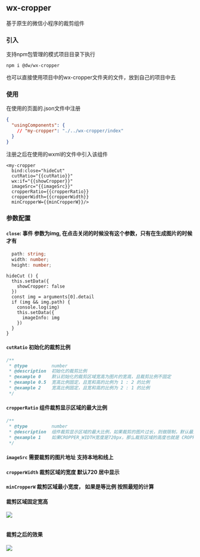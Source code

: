 ## wx-cropper
基于原生的微信小程序的裁剪组件

### 引入
支持npm包管理的模式项目目录下执行
```code
npm i @dw/wx-cropper
```

也可以直接使用项目中的wx-cropper文件夹的文件，放到自己的项目中去

### 使用

在使用的页面的.json文件中注册
```json
{
  "usingComponents": {
    // "my-cropper": "./../wx-cropper/index"
  }
}
```

注册之后在使用的wxml的文件中引入该组件
```code
<my-cropper
  bind:close="hideCut"
  cutRatio="{{cutRatio}}"
  wx:if="{{showCropper}}"
  imageSrc="{{imageSrc}}"
  cropperRatio={{cropperRatio}}
  cropperWidth={{cropperWidth}}
  minCropperW={{minCropperW}}/>
```

### 参数配置
#### `close`: 事件  参数为img, 在点击关闭的时候没有这个参数，只有在生成图片的时候才有
```ts
  path: string;
  width: number;
  height: number;
```
```code
hideCut () {
  this.setData({
    showCropper: false
  })
  const img = arguments[0].detail
  if (img && img.path) {
    console.log(img)
    this.setData({
      imageInfo: img
    })
  }
}
```
#### `cutRatio`   初始化的裁剪比例
```js
/**
 * @type         number
 * @description  初始化的裁剪比例
 * @example 0    默认初始化的裁剪区域宽高为图片的宽高，且裁剪比例不固定
 * @example 0.5  宽高比例固定，且宽和高的比例为 1 : 2 的比例
 * @example 2    宽高比例固定，且宽和高的比例为 2 : 1 的比例
 */
```

#### `cropperRatio`   组件裁剪显示区域的最大比例
```js
/**
 * @type         number
 * @description  组件裁剪显示区域的最大比例，如果裁剪的图片过长，则做限制，默认最大宽高比例为 宽640 / 高960 (宽高比例)
 * @example 1    如果CROPPER_WIDTH宽度是720px，那么裁剪区域的高度也就是 CROPPER_WIDTH / cropperRatio 为 720px;
 */
```

#### `imageSrc`   需要裁剪的图片地址 支持本地和线上

#### `cropperWidth`   裁剪区域的宽度 默认720  居中显示

#### `minCropperW`    裁剪区域最小宽度， 如果是等比例 按照最短的计算

#### 裁剪区域固定宽高
![](https://github.com/IFmiss/wx-cropper/blob/v2/2.jpg)

```js
```

#### 裁剪之后的效果

![](https://github.com/IFmiss/wx-cropper/blob/v2/1.jpg) 